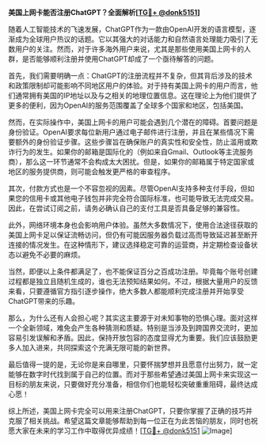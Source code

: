 **美国上网卡能否注册ChatGPT？全面解析[[TG💪+ @donk5151](https://t.me/s/donk5151)]**

随着人工智能技术的飞速发展，ChatGPT作为一款由OpenAI开发的语言模型，逐渐成为全球用户热议的话题。它以其强大的对话能力和自然语言处理能力吸引了无数用户的关注。然而，对于许多海外用户来说，尤其是那些使用美国上网卡的人群，是否能够顺利注册并使用ChatGPT却成了一个亟待解答的问题。

首先，我们需要明确一点：ChatGPT的注册流程并不复杂，但其背后涉及的技术和政策限制却可能影响不同地区用户的体验。对于持有美国上网卡的用户而言，他们通常拥有美国的IP地址以及与之相关的地理位置信息。这在理论上为他们提供了更多的便利，因为OpenAI的服务范围覆盖了全球多个国家和地区，包括美国。

然而，在实际操作中，美国上网卡的用户可能会遇到几个潜在的障碍。首要问题是身份验证。OpenAI要求每位新用户通过电子邮件进行注册，并且在某些情况下需要额外的身份验证步骤。这些步骤旨在确保账户的真实性和安全性，防止滥用或欺诈行为的发生。如果你的邮箱是国际化的（例如来自Gmail、Outlook等主流服务商），那么这一环节通常不会构成太大困扰。但是，如果你的邮箱属于特定国家或地区的服务提供商，则可能会触发更严格的审查程序。

其次，付款方式也是一个不容忽视的因素。尽管OpenAI支持多种支付手段，但如果您的信用卡或其他电子钱包并非完全符合国际标准，也可能导致无法完成交易。因此，在尝试订阅之前，请务必确认自己的支付工具是否具备足够的兼容性。

此外，网络环境本身也会影响用户体验。虽然大多数情况下，使用合法途径获取的美国上网卡足以保证流畅访问，但仍有可能因服务器负载过高而导致延迟甚至断开连接的情况发生。在这种情形下，建议选择稳定可靠的运营商，并定期检查设备状态以避免不必要的麻烦。

当然，即便以上条件都满足了，也不能保证百分之百成功注册。毕竟每个账号创建过程都是独立且随机生成的，谁也无法预知结果如何。不过，根据大量用户的反馈来看，只要遵循官方指引逐步操作，绝大多数人都能顺利完成注册并开始享受ChatGPT带来的乐趣。

那么，为什么还有人会担心呢？其实这主要源于对未知事物的恐惧心理。面对这样一个全新领域，难免会产生各种猜测和质疑。特别是当涉及到跨国界交流时，更加容易引发误解和矛盾。因此，保持开放包容的态度显得尤为重要。我们应该鼓励更多人加入进来，共同探索这个充满无限可能的新世界。

最后值得一提的是，无论你是来自哪里，只要怀揣梦想并且愿意付出努力，就一定能够在数字时代找到属于自己的位置。而对于那些希望通过美国上网卡来实现这一目标的朋友来说，只要做好充分准备，相信你们也能轻松突破重重阻碍，最终达成心愿！

综上所述，美国上网卡完全可以用来注册ChatGPT，只要你掌握了正确的技巧并克服了相关挑战。希望这篇文章能够帮助到每一位正在为此苦恼的朋友，同时也祝愿大家在未来的学习工作中取得优异成绩！[[TG💪+ @donk5151](https://t.me/s/donk5151) ![Image](https://i.postimg.cc/rwNCRYN7/Snipaste-2025-04-30-17-27-05.png)]